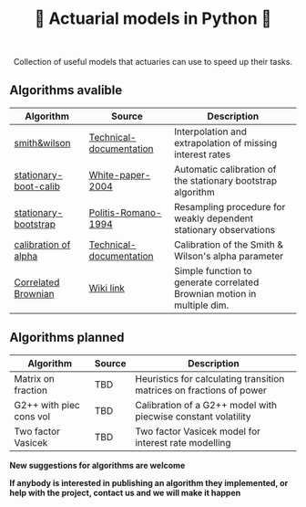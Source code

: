 <h1 align="center" style="border-botom: none">
  <b>
    🐍 Actuarial models in Python 🐍     
  </b>
</h1>

</br>

<p align="center">
  Collection of useful models that actuaries can use to speed up their tasks. 
</p>

## Algorithms avalible

| Algorithm              | Source                              | Description                                                            |
| ---------------------- | ----------------------------------- | ---------------------------------------------------------------------- |
| [smith&wilson]         | [Technical-documentation]           | Interpolation and extrapolation of missing interest rates              |
| [stationary-boot-calib]| [White-paper-2004]                  | Automatic calibration of the stationary bootstrap algorithm            |
| [stationary-bootstrap] | [Politis-Romano-1994]               | Resampling procedure for weakly dependent stationary observations      |
| [calibration of alpha] | [Technical-documentation]           | Calibration of the Smith & Wilson's alpha parameter                    |
| [Correlated Brownian]  | [Wiki link]                         | Simple function to generate correlated Brownian motion in multiple dim.|

[smith&wilson]: https://github.com/qnity/insurance_python/tree/main/smith%26wilson
[Technical-documentation]: https://www.eiopa.europa.eu/sites/default/files/risk_free_interest_rate/12092019-technical_documentation.pdf
[stationary-boot-calib]: https://github.com/qnity/insurance_python/tree/main/stationary-bootstrap-calibration
[White-paper-2004]: http://public.econ.duke.edu/~ap172/Politis_White_2004.pdf
[stationary-bootstrap]: https://github.com/qnity/insurance_python/tree/main/stationary-bootstrap
[Politis-Romano-1994]: https://www.jstor.org/stable/2290993
[calibration of alpha]: https://github.com/qnity/insurance_python/tree/main/bisection_alpha
[Correlated Brownian]: https://github.com/qnity/insurance_python/tree/main/correlated_brownian_motion_python
[Wiki link]: https://en.wikipedia.org/wiki/Brownian_motion


## Algorithms planned

| Algorithm              | Source                              | Description                                                            |
| ---------------------- | ----------------------------------- | ---------------------------------------------------------------------- |
| Matrix on fraction     | TBD                                 | Heuristics for calculating transition matrices on fractions of power   |
| G2++ with piec cons vol| TBD                                 | Calibration of a G2++ model with piecwise constant volatility          |
| Two factor Vasicek     | TBD                                 | Two factor Vasicek model for interest rate modelling                   |



<b> New suggestions for algorithms are welcome </b>

<b>If anybody is interested in publishing an algorithm they implemented, or help with the project, contact us and we will make it happen </b>
